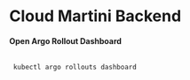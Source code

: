# Cloud Martini Backend


#### Open Argo Rollout Dashboard
```bash

 kubectl argo rollouts dashboard
